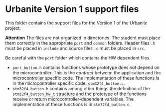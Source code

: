 # Urbanite Version 1 support files

This folder contains the support files for the Version 1 of the Urbanite project.

**Attention**
The files are not organized in directories. The student must place them correctly in the appropriate `port` and `common` folders. Header files `.h` must be placed in `include` and source files `.c` must be placed in `src`.

Be careful with the `port` folder which contains the HW dependent files.

- `port_button.h` contains functions whose prototype does not depend on the microcontroller. This is the *contract* between the application and the microcontroller specific code. The implementation of these functions is in the microcontroller specific code: `stm32f4_button.c`.
- `stm32f4_button.h` contains among other things the definition of the `stm32f4_button_hw_t` structure and the prototype of the functions receive or return microcontroller-dependent variables. The implementation of these functions is in `stm32f4_button.c`.
